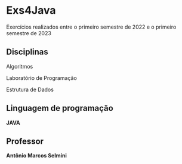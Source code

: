 # Exs4Java

Exercícios realizados entre o primeiro semestre de 2022 e o primeiro semestre de 2023

## Disciplinas

 Algoritmos 
 
 Laboratório de Programação 
 
 Estrutura de Dados

 ## Linguagem de programação

 <b> JAVA

 ## Professor
 
 Antônio Marcos Selmini
